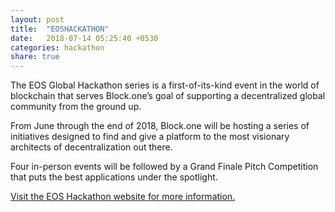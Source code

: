 ```yaml
---
layout: post
title:  "EOSHACKATHON"
date:   2018-07-14 05:25:40 +0530
categories: hackathon
share: true
---
```

The EOS Global Hackathon series is a first-of-its-kind event in the world of blockchain that serves Block.one’s goal of supporting a decentralized global community from the ground up.

From June through the end of 2018, Block.one will be hosting a series of initiatives designed to find and give a platform to the most visionary architects of decentralization out there.

Four in-person events will be followed by a Grand Finale Pitch Competition that puts the best applications under the spotlight.

[Visit the EOS Hackathon website for more information.](https://eoshackathon.io/)

